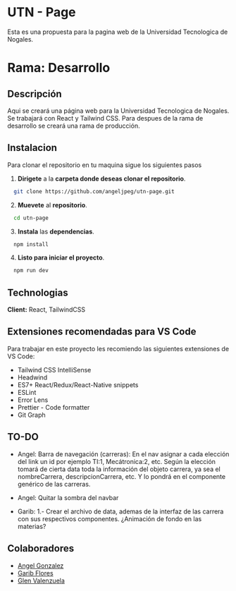 
# UTN - Page

Esta es una propuesta para la pagina web de la Universidad Tecnologica de Nogales.

# Rama: Desarrollo

## Descripción

Aqui se creará una página web para la Universidad Tecnologica de Nogales. Se trabajará con React y Tailwind CSS.
Para despues de la rama de desarrollo se creará una rama de producción.


## Instalacion

Para clonar el repositorio en tu maquina sigue los siguientes pasos

1. **Dirigete** a la **carpeta donde deseas clonar el repositorio**.
```bash
  git clone https://github.com/angeljpeg/utn-page.git
```
2. **Muevete** al **repositorio**.
```bash
  cd utn-page
```
3. **Instala** las **dependencias**.
```bash
  npm install
```
4. **Listo para iniciar el proyecto**.
```bash
  npm run dev
```

    
## Technologias
 
**Client:** React, TailwindCSS
## Extensiones recomendadas para VS Code

Para trabajar en este proyecto les recomiendo las siguientes extensiones de VS Code:

- Tailwind CSS IntelliSense
- Headwind
- ES7+ React/Redux/React-Native snippets
- ESLint
- Error Lens
- Prettier - Code formatter
- Git Graph

## TO-DO
- Angel: Barra de navegación (carreras): En el nav asignar a cada elección del link un id por ejemplo TI:1, Mecátronica:2, etc. Según la elección tomará de cierta data toda la información del objeto carrera, ya sea el nombreCarrera, descripcionCarrera, etc. Y lo pondrá en el componente genérico de las carreras.

- Angel: Quitar la sombra del navbar

- Garib: 1.- Crear el archivo de data, ademas de la interfaz de las carrera con sus respectivos componentes. ¿Animación de fondo en las materias?

## Colaboradores

- [Angel Gonzalez](https://github.com/angeljpeg)
- [Garib Flores](https://www.github.com/garibcatastrofe)
- [Glen Valenzuela](https://www.github.com/octokatherine)

